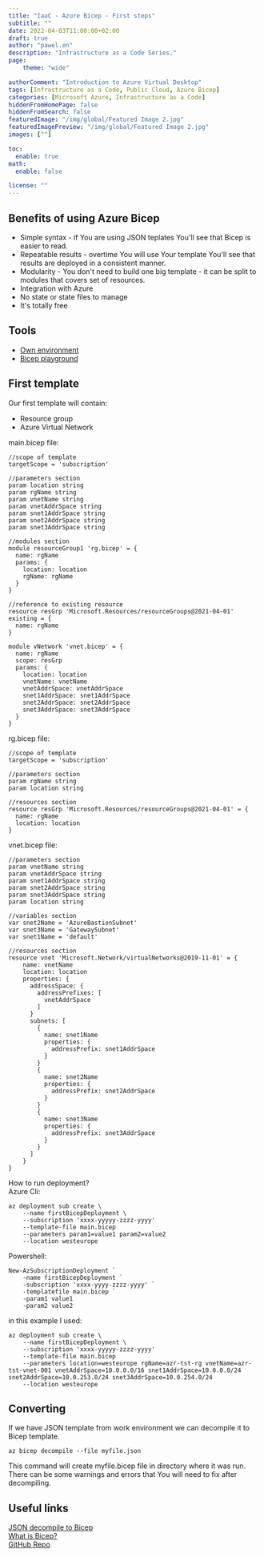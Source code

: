 ```yaml
---
title: "IaaC - Azure Bicep - First steps"
subtitle: ""
date: 2022-04-03T11:00:00+02:00
draft: true
author: "pawel.en"
description: "Infrastructure as a Code Series."
page:
    theme: "wide"

authorComment: "Introduction to Azure Virtual Desktop"
tags: [Infrastructure as a Code, Public Cloud, Azure Bicep]
categories: [Microsoft Azure, Infrastructure as a Code]
hiddenFromHomePage: false
hiddenFromSearch: false
featuredImage: "/img/global/Featured Image 2.jpg"
featuredImagePreview: "/img/global/Featured Image 2.jpg"
images: [""]

toc:
  enable: true
math:
  enable: false

license: ""
---
```


<!--more-->
## Benefits of using Azure Bicep

- Simple syntax - if You are using JSON teplates You'll see that Bicep is easier to read. 
- Repeatable results - overtime You will use Your template You'll see that results are deployed in a consistent manner.
- Modularity - You don't need to build one big template - it can be split to modules that covers set of resources.
- Integration with Azure
- No state or state files to manage
- It's totally free

## Tools

- [Own environment](http://localhost:1313/environmentpreparationpart1/)
- [Bicep playground](https://bicepdemo.z22.web.core.windows.net/)

## First template

Our first template will contain: 
- Resource group
- Azure Virtual Network

main.bicep file:
```azurecli
//scope of template
targetScope = 'subscription'

//parameters section
param location string 
param rgName string
param vnetName string
param vnetAddrSpace string
param snet1AddrSpace string 
param snet2AddrSpace string
param snet3AddrSpace string  

//modules section
module resourceGroup1 'rg.bicep' = {
  name: rgName
  params: {
    location: location
    rgName: rgName
  }
}

//reference to existing resource
resource resGrp 'Microsoft.Resources/resourceGroups@2021-04-01' existing = {
  name: rgName
}

module vNetwork 'vnet.bicep' = {
  name: rgName
  scope: resGrp
  params: {
    location: location
    vnetName: vnetName
    vnetAddrSpace: vnetAddrSpace
    snet1AddrSpace: snet1AddrSpace
    snet2AddrSpace: snet2AddrSpace
    snet3AddrSpace: snet3AddrSpace
  }
}
```
rg.bicep file:
```azurecli
//scope of template
targetScope = 'subscription'

//parameters section
param rgName string
param location string

//resources section
resource resGrp 'Microsoft.Resources/resourceGroups@2021-04-01' = {
  name: rgName
  location: location
}
```

vnet.bicep file:
```azurecli
//parameters section
param vnetName string
param vnetAddrSpace string
param snet1AddrSpace string 
param snet2AddrSpace string
param snet3AddrSpace string  
param location string

//variables section
var snet2Name = 'AzureBastionSubnet'
var snet3Name = 'GatewaySubnet'
var snet1Name = 'default'

//resources section
resource vnet 'Microsoft.Network/virtualNetworks@2019-11-01' = {
    name: vnetName
    location: location
    properties: {
      addressSpace: {
        addressPrefixes: [
          vnetAddrSpace
        ]
      }
      subnets: [
        {
          name: snet1Name
          properties: {
            addressPrefix: snet1AddrSpace
          }
        }
        {
          name: snet2Name
          properties: {
            addressPrefix: snet2AddrSpace
          }
        }
        {
          name: snet3Name
          properties: {
            addressPrefix: snet3AddrSpace
          }
        }
      ]
    }
}
```

How to run deployment? <br/>
Azure Cli:
```azurecli
az deployment sub create \
    --name firstBicepDeployment \
    --subscription 'xxxx-yyyyy-zzzz-yyyy'
    --template-file main.bicep
    --parameters param1=value1 param2=value2
    --location westeurope
```

Powershell:
```azurepowershell
New-AzSubscriptionDeployment `
    -name firstBicepDeployment `
    -subscription 'xxxx-yyyy-zzzz-yyyy' `
    -templatefile main.bicep `
    -param1 value1 
    -param2 value2
```

in this example I used: 

```azurecli
az deployment sub create \
    --name firstBicepDeployment \
    --subscription 'xxxx-yyyyy-zzzz-yyyy'
    --template-file main.bicep
    --parameters location=westeurope rgName=azr-tst-rg vnetName=azr-tst-vnet-001 vnetAddrSpace=10.0.0.0/16 snet1AddrSpace=10.0.0.0/24 snet2AddrSpace=10.0.253.0/24 snet3AddrSpace=10.0.254.0/24
    --location westeurope
```

## Converting

If we have JSON template from work environment we can decompile it to Bicep template. 

```azurecli
az bicep decompile --file myfile.json
```

This command will create myfile.bicep file in directory where it was run. There can be some warnings and errors that You will need to fix after decompiling. 

## Useful links

[JSON decompile to Bicep](https://docs.microsoft.com/en-us/azure/azure-resource-manager/bicep/decompile?tabs=azure-cli)<br/>
[What is Bicep?](https://docs.microsoft.com/en-us/azure/azure-resource-manager/bicep/overview?tabs=bicep)<br/>
[GitHub Repo](https://github.com/pchylak/inCloud.blog/tree/main/IaaC/AzureBicepIntro)
